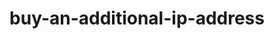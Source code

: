 ---
title: buy-an-additional-ip-address
displayName: Buy
published: true
order: 10
toc:
pageTitle: Buy an additional IP address | Gcore
pageDescription: Learn how to easily buy additional IP addresses for your virtual server.
redirect: /hosting/dedicated-servers/manage/networking/additional-ip-addresses/buy-an-additional-ip-address
---